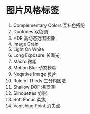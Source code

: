 # 图片风格标签

1. Complementary Colors 互补色搭配
2. Duotones 双色调
3. HDR 高动态范围图像
4. Image Grain 
5. Light On White
6. Long Exposure 长曝光
7. Macro 微距
8. Motion Blur 动态模糊
9. Negative Image 负片
10. Rule of Thirds 三分构图法
11. Shallow DOF 浅景深
12. Silhouettes 剪影
13. Soft Focus 柔焦
14. Vanishing Point 消失点
